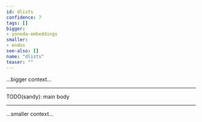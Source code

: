 ```yaml
---
id: dlists
confidence: 7
tags: []
bigger:
- yoneda-embeddings
smaller:
- endos
see-also: []
name: "dlists"
teaser: ""
---
```



...bigger context...

---

TODO(sandy): main body

---

...smaller context...
